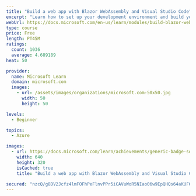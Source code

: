 ```yaml
---
title: "Build a web app with Blazor WebAssembly and Visual Studio Code"
excerpt: "Learn how to set up your development environment and build your first WebAssembly app with Blazor, Visual Studio Code, and C#."
webUrl: https://docs.microsoft.com/en-us/learn/modules/build-blazor-webassembly-visual-studio-code/
type: course
price: Free
length: PT45M
ratings:
  count: 1036
  average: 4.689189
heat: 50

provider:
  name: Microsoft Learn
  domain: microsoft.com
  images:
    - url: /assets/images/organizations/microsoft.com-50x50.jpg
      width: 50
      height: 50

levels:
  - Beginner

topics:
  - Azure

images:
  - url: https://docs.microsoft.com/learn/achievements/generic-badge-social.png
    width: 640
    height: 320
    isCached: true
    title: "Build a web app with Blazor WebAssembly and Visual Studio Code"

secured: "nzcQ/g8DV2Jcfz4lmFOFhPeFlnvPPr5iCAVuWoR5NIao06w9EpQHQs64aKUF6vZN4+CgKsmxEfVi1V9p+y1SHJekOUgQTD6JBI8vwHnW2AYEeBsONCzY858oO7X0RDSMgDntrEvzbe2BXjxrRnRgxzcM5SRpcO0GenbzIpardzWXlL027VVTVC2N4sA/DKPD5Bzq5GBvPNXHTiQnG6yjpItVdGB5xLNxQn058gA/DpyhYipj82ooqa05q84k8FjpvzNizz1t7OTRdulihQ/+NiRz9mlPfBjuh28a9yJKByIOWzXi9/DtKAETLlYkSPV8oddAoFP45EEXB2aqjQ3RWPpWgPdvROvTlTICo7MlxfUdL6S0a2Vh/P7IARvY9jlaWPfklcfAzGLnvt9+3iazWQ==;ukJqsPCgs7mrf78M1yMHsA=="
---
```



